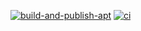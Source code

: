 [![build-and-publish-apt](https://github.com/GeGGe01/ordna/actions/workflows/publish.yml/badge.svg?branch=dev)](https://github.com/GeGGe01/ordna/actions/workflows/publish.yml)
[![ci](https://github.com/GeGGe01/ordna/actions/workflows/ci.yml/badge.svg)](https://github.com/GeGGe01/ordna/actions/workflows/ci.yml)
